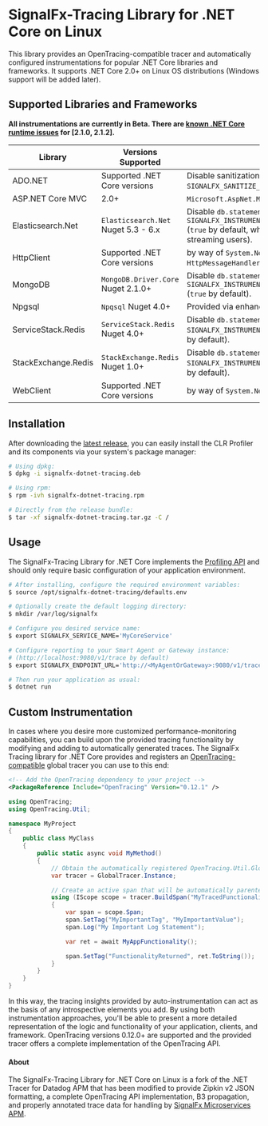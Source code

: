 # SignalFx-Tracing Library for .NET Core on Linux

This library provides an OpenTracing-compatible tracer and automatically configured instrumentations for popular .NET Core libraries and frameworks.  It supports .NET Core 2.0+ on Linux OS distributions (Windows support will be added later).

## Supported Libraries and Frameworks

**All instrumentations are currently in Beta. There are [known .NET Core runtime issues](https://github.com/dotnet/coreclr/issues/18448) for [2.1.0, 2.1.2].**

| Library | Versions Supported | Notes |
| ---     | ---                | ---   |
| ADO.NET | Supported .NET Core versions | Disable sanitization of `db.statement` with `SIGNALFX_SANITIZE_SQL_STATEMENTS=false` (`true` by default) |
| ASP.NET Core MVC | 2.0+ | `Microsoft.AspNet.Mvc.Core` NuGet and built-in packages |
| Elasticsearch.Net | `Elasticsearch.Net` Nuget 5.3 - 6.x | Disable `db.statement` tagging with `SIGNALFX_INSTRUMENTATION_ELASTICSEARCH_TAG_QUERIES=false` (`true` by default, which may introduce overhead for direct streaming users). |
| HttpClient | Supported .NET Core versions | by way of `System.Net.Http.HttpClientHandler` and `HttpMessageHandler` instrumentations |
| MongoDB | `MongoDB.Driver.Core` Nuget 2.1.0+ | Disable `db.statement` tagging with `SIGNALFX_INSTRUMENTATION_MONGODB_TAG_COMMANDS=false` (`true` by default). |
| Npgsql | `Npqsql` Nuget 4.0+ | Provided via enhanced ADO.NET instrumentation |
| ServiceStack.Redis | `ServiceStack.Redis` Nuget 4.0+ | Disable `db.statement` tagging with `SIGNALFX_INSTRUMENTATION_REDIS_TAG_COMMANDS=false` (`true` by default). |
| StackExchange.Redis | `StackExchange.Redis` Nuget 1.0+ | Disable `db.statement` tagging with `SIGNALFX_INSTRUMENTATION_REDIS_TAG_COMMANDS=false` (`true` by default). |
| WebClient | Supported .NET Core versions | by way of `System.Net.WebRequest` instrumentation |

## Installation

After downloading the [latest release](https://github.com/signalfx/signalfx-dotnet-tracing/releases/latest), you can easily install the CLR Profiler and its components via your system's package manager:

```bash
# Using dpkg:
$ dpkg -i signalfx-dotnet-tracing.deb

# Using rpm:
$ rpm -ivh signalfx-dotnet-tracing.rpm

# Directly from the release bundle:
$ tar -xf signalfx-dotnet-tracing.tar.gz -C /
```

## Usage

The SignalFx-Tracing Library for .NET Core implements the [Profiling API](https://docs.microsoft.com/en-us/dotnet/framework/unmanaged-api/profiling/) and should only require basic configuration of your application environment.

```bash
# After installing, configure the required environment variables:
$ source /opt/signalfx-dotnet-tracing/defaults.env

# Optionally create the default logging directory:
$ mkdir /var/log/signalfx

# Configure you desired service name:
$ export SIGNALFX_SERVICE_NAME='MyCoreService'

# Configure reporting to your Smart Agent or Gateway instance:
# (http://localhost:9080/v1/trace by default)
$ export SIGNALFX_ENDPOINT_URL='http://<MyAgentOrGateway>:9080/v1/trace'

# Then run your application as usual:
$ dotnet run
```

## Custom Instrumentation

In cases where you desire more customized performance-monitoring capabilities, you can build upon the provided tracing functionality by modifying and adding to automatically generated traces.
The SignalFx Tracing library for .NET Core provides and registers an [OpenTracing-compatible](https://github.com/opentracing/opentracing-csharp) global tracer you can use to this end:

```xml
<!-- Add the OpenTracing dependency to your project -->
<PackageReference Include="OpenTracing" Version="0.12.1" />
```

```csharp
using OpenTracing;
using OpenTracing.Util;

namespace MyProject
{
    public class MyClass
    {
        public static async void MyMethod()
        {
            // Obtain the automatically registered OpenTracing.Util.GlobalTracer instance
            var tracer = GlobalTracer.Instance;

            // Create an active span that will be automatically parented by any existing span in this context
            using (IScope scope = tracer.BuildSpan("MyTracedFunctionality").StartActive(finishSpanOnDispose: true))
            {
                var span = scope.Span;
                span.SetTag("MyImportantTag", "MyImportantValue");
                span.Log("My Important Log Statement");

                var ret = await MyAppFunctionality();

                span.SetTag("FunctionalityReturned", ret.ToString());
            }
        }
    }
}
```

In this way, the tracing insights provided by auto-instrumentation can act as the basis of any introspective elements you add.  By using both instrumentation approaches, you'll be able to present a more detailed representation of the logic and functionality of your application, clients, and framework.  OpenTracing versions 0.12.0+ are supported and the provided tracer offers a complete implementation of the OpenTracing API.

#### About
The SignalFx-Tracing Library for .NET Core on Linux is a fork of the .NET Tracer for Datadog APM that has been modified to provide Zipkin v2 JSON formatting, a complete OpenTracing API implementation, B3 propagation, and properly annotated trace data for handling by [SignalFx Microservices APM](https://docs.signalfx.com/en/latest/apm/apm-overview/index.html).
